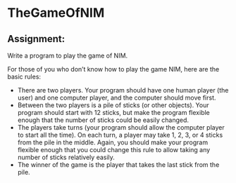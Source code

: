 # TheGameOfNIM

Assignment:
------------
Write a program to play the game of NIM.

For those of you who don’t know how to play the game NIM, here are the basic rules:
- There are two players. Your program should have one human player (the user) and one
computer player, and the computer should move first.
- Between the two players is a pile of sticks (or other objects). Your program should start with
12 sticks, but make the program flexible enough that the number of sticks could be easily
changed.
- The players take turns (your program should allow the computer player to start all the time).
On each turn, a player may take 1, 2, 3, or 4 sticks from the pile in the middle. Again, you should make your program flexible enough that you could change this rule to allow taking any number of sticks relatively easily.
- The winner of the game is the player that takes the last stick from the pile.
